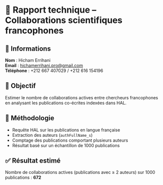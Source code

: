 # 📄 Rapport technique – Collaborations scientifiques francophones

## 👤 Informations
**Nom** : Hicham Errihani  
**Email** : hichamerrihani.pro@gmail.com  
**Téléphone** : +212 667 407029 / +212 616 154196

## 🎯 Objectif
Estimer le nombre de collaborations actives entre chercheurs francophones en analysant les publications co-écrites indexées dans HAL.

## 🧪 Méthodologie
- Requête HAL sur les publications en langue française
- Extraction des auteurs (`authFullName_s`)
- Comptage des publications comportant plusieurs auteurs
- Résultat basé sur un échantillon de 1000 publications

## ✅ Résultat estimé
Nombre de collaborations actives (publications avec ≥ 2 auteurs) sur 1000 publications : **672**
